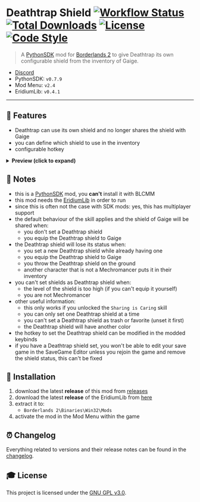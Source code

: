 # **Deathtrap Shield** [![Workflow Status][workflow_status_badge]][workflow_status_link] [![Total Downloads][total_downloads_badge]][total_downloads_link] [![License][license_badge]][license] [![Code Style][black_badge]][black_link]

> A [PythonSDK] mod for [Borderlands 2][borderlands2] to give Deathtrap its own configurable shield from the inventory of Gaige.

- [Discord][discord]
- PythonSDK: `v0.7.9`
- Mod Menu: `v2.4`
- EridiumLib: `v0.4.1`

---

## **📎 Features**
- Deathtrap can use its own shield and no longer shares the shield with Gaige
- you can define which shield to use in the inventory
- configurable hotkey

<details>
    <summary>
        <strong>Preview (click to expand)</strong>
    </summary>

<p align="center">
  <img src="images/card_preview.png" width="400" />
  <img src="images/skill_preview.png" width="400" />
</p>
<p align="center">
  <img src="images/hotkey_preview.png" width="400" />
  <img src="images/deathtrap_preview.png" width="400" />
</p>
</details>


## **📑 Notes**
- this is a [PythonSDK] mod, you **can't** install it with BLCMM
- this mod needs the [EridiumLib] in order to run
- since this is often not the case with SDK mods: yes, this has multiplayer support
- the default behaviour of the skill applies and the shield of Gaige will be shared when:
  - you don't set a Deathtrap shield
  - you equip the Deathtrap shield to Gaige
- the Deathtrap shield will lose its status when:
  - you set a new Deathtrap shield while already having one
  - you equip the Deathtrap shield to Gaige
  - you throw the Deathtrap shield on the ground
  - another character that is not a Mechromancer puts it in their inventory
- you can't set shields as Deathtrap shield when:
  - the level of the shield is too high (if you can't equip it yourself)
  - you are not Mechromancer
- other useful information:
  - this only works if you unlocked the `Sharing is Caring` skill
  - you can only set one Deathtrap shield at a time
  - you can't set a Deathtrap shield as trash or favorite (unset it first)
  - the Deathtrap shield will have another color
- the hotkey to set the Deathtrap shield can be modified in the modded keybinds
- if you have a Deathtrap shield set, you won't be able to edit your save game in the SaveGame Editor unless you rejoin the game and remove the shield status, this can't be fixed


## **🔧 Installation**
1. download the latest **release** of this mod from [releases]
2. download the latest **release** of the EridiumLib from [here][eridiumlib_releases]
3. extract it to:
   - `Borderlands 2\Binaries\Win32\Mods`
4. activate the mod in the Mod Menu within the game


## **⏰ Changelog**
Everything related to versions and their release notes can be found in the [changelog].


## **🎓 License**
This project is licensed under the [GNU GPL v3.0][license].

<!-- Badges -->
[workflow_status_badge]: https://img.shields.io/github/workflow/status/RLNT/bl2_deathtrapshield/CI?style=flat-square
[workflow_status_link]: https://github.com/RLNT/bl2_deathtrapshield/actions/workflows/main.yml
[total_downloads_badge]: https://img.shields.io/github/downloads/RLNT/bl2_deathtrapshield/total?style=flat-square
[total_downloads_link]: https://github.com/RLNT/bl2_deathtrapshield/releases/latest
[license_badge]: https://img.shields.io/github/license/RLNT/bl2_deathtrapshield?style=flat-square
[black_badge]: https://img.shields.io/badge/code%20style-black-000000.svg?style=flat-square
[black_link]: https://github.com/psf/black

<!-- Links -->
[pythonsdk]: http://borderlandsmodding.com/sdk-mods/
[borderlands2]: https://store.steampowered.com/app/49520/Borderlands_2/
[discord]: https://discordapp.com/invite/Q3qxws6
[releases]: https://github.com/RLNT/bl2_deathtrapshield/releases
[eridiumlib]: https://github.com/RLNT/bl2_eridium
[eridiumlib_releases]: https://github.com/RLNT/bl2_eridium/releases
[changelog]: CHANGELOG.md
[license]: LICENSE
